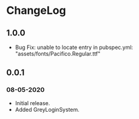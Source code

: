 
# ChangeLog

## 1.0.0

* Bug Fix: unable to locate entry in pubspec.yml: "assets/fonts/Pacifico.Regular.ttf"

## 0.0.1

### 08-05-2020

* Initial release.
* Added GreyLoginSystem.
